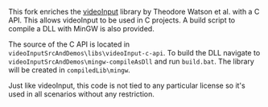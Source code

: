 This fork enriches the [videoInput](https://github.com/ofTheo/videoInput) library by Theodore Watson et al. with a C API. This allows videoInput to be used in C projects. A build script to compile a DLL with MinGW is also provided.

The source of the C API is located in `videoInputSrcAndDemos\libs\videoInput-c-api`. To build the DLL navigate to `videoInputSrcAndDemos\mingw-compileAsDll` and run `build.bat`. The library will be created in `compiledLib\mingw`.

Just like videoInput, this code is not tied to any particular license so it's used in all scenarios without any restriction.
